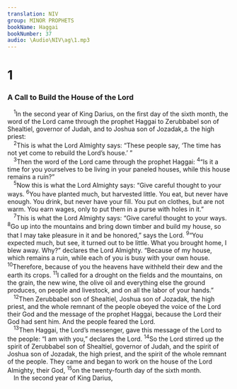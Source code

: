 ```yaml
---
translation: NIV
group: MINOR PROPHETS
bookName: Haggai 
bookNumber: 37
audio: \Audio\NIV\ag\1.mp3
---
```


<div class="title"><h1>1</h1><h3>A Call to Build the House of the Lord </h3></div>
<span class="verse ag_1_1"> <sup>1</sup>In the second year of King Darius, on the first day of the sixth month, the word of the Lord came through the prophet Haggai to Zerubbabel son of Shealtiel, governor of Judah, and to Joshua son of Jozadak,<a data-toggle="tooltip" data-placement="bottom" title="Hebrew Jehozadak , a variant of Jozadak ; also in verses 12 and 14">⚓</a> the high priest: <br/></span>
<span class="verse ag_1_2"> <sup>2</sup>This is what the Lord Almighty says: “These people say, ‘The time has not yet come to rebuild the Lord’s house.’ ” <br/></span>
<span class="verse ag_1_3"> <sup>3</sup>Then the word of the Lord came through the prophet Haggai: </span>
<span class="verse ag_1_4"><sup>4</sup>“Is it a time for you yourselves to be living in your paneled houses, while this house remains a ruin?” <br/></span>
<span class="verse ag_1_5"> <sup>5</sup>Now this is what the Lord Almighty says: “Give careful thought to your ways. </span>
<span class="verse ag_1_6"><sup>6</sup>You have planted much, but harvested little. You eat, but never have enough. You drink, but never have your fill. You put on clothes, but are not warm. You earn wages, only to put them in a purse with holes in it.” <br/></span>
<span class="verse ag_1_7"> <sup>7</sup>This is what the Lord Almighty says: “Give careful thought to your ways. </span>
<span class="verse ag_1_8"><sup>8</sup>Go up into the mountains and bring down timber and build my house, so that I may take pleasure in it and be honored,” says the Lord. </span>
<span class="verse ag_1_9"><sup>9</sup>“You expected much, but see, it turned out to be little. What you brought home, I blew away. Why?” declares the Lord Almighty. “Because of my house, which remains a ruin, while each of you is busy with your own house. </span>
<span class="verse ag_1_10"><sup>10</sup>Therefore, because of you the heavens have withheld their dew and the earth its crops. </span>
<span class="verse ag_1_11"><sup>11</sup>I called for a drought on the fields and the mountains, on the grain, the new wine, the olive oil and everything else the ground produces, on people and livestock, and on all the labor of your hands.” <br/></span>
<span class="verse ag_1_12"> <sup>12</sup>Then Zerubbabel son of Shealtiel, Joshua son of Jozadak, the high priest, and the whole remnant of the people obeyed the voice of the Lord their God and the message of the prophet Haggai, because the Lord their God had sent him. And the people feared the Lord. <br/></span>
<span class="verse ag_1_13"> <sup>13</sup>Then Haggai, the Lord’s messenger, gave this message of the Lord to the people: “I am with you,” declares the Lord. </span>
<span class="verse ag_1_14"><sup>14</sup>So the Lord stirred up the spirit of Zerubbabel son of Shealtiel, governor of Judah, and the spirit of Joshua son of Jozadak, the high priest, and the spirit of the whole remnant of the people. They came and began to work on the house of the Lord Almighty, their God, </span>
<span class="verse ag_1_15"><sup>15</sup>on the twenty-fourth day of the sixth month. <br/> In the second year of King Darius, <br/></span>
